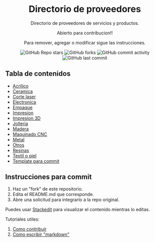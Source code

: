 <h1 align="center" style="margin-top: 0px;">Directorio de proveedores</h1>
<p align="center" >Directorio de proveedores de servicios y productos.</p>
<p align="center" >Abierto para contribucion!!</p>
<p align="center" >Para remover, agregar o modificar sigue las instrucciones.</p>

<div align="center" >
  
  ![GitHub Repo stars](https://img.shields.io/github/stars/Mathiaszmrga/proveedores?style=plastic)
  ![GitHub forks](https://img.shields.io/github/forks/Mathiaszmrga/proveedores?style=plastic)
  ![GitHub commit activity](https://img.shields.io/github/commit-activity/w/Mathiaszmrga/proveedores?style=plastic)
  ![GitHub last commit](https://img.shields.io/github/last-commit/Mathiaszmrga/proveedores?style=plastic)
  
</div>

## Tabla de contenidos

- [Acrilico](https://github.com/Mathiaszmrga/proveedores/tree/main/Acrilico)
- [Ceramica](https://github.com/Mathiaszmrga/proveedores/tree/main/Ceramica)
- [Corte laser](https://github.com/Mathiaszmrga/proveedores/tree/main/Corte_laser)
- [Electronica](https://github.com/Mathiaszmrga/proveedores/tree/main/Electronica)
- [Empaque](https://github.com/Mathiaszmrga/proveedores/tree/main/Empaque)
- [Impresion](https://github.com/Mathiaszmrga/proveedores/tree/main/Impresion)
- [Impresion 3D](https://github.com/Mathiaszmrga/proveedores/tree/main/Impresion_3D)
- [Jolleria](https://github.com/Mathiaszmrga/proveedores/tree/main/Jolleria)
- [Madera](https://github.com/Mathiaszmrga/proveedores/tree/main/Madera)
- [Maquinado CNC](https://github.com/Mathiaszmrga/proveedores/tree/main/Maquinado_CNC)
- [Metal](https://github.com/Mathiaszmrga/proveedores/tree/main/Metal)
- [Otros](https://github.com/Mathiaszmrga/proveedores/tree/main/Otros)
- [Resinas](https://github.com/Mathiaszmrga/proveedores/tree/main/Resinas)
- [Textil o piel](https://github.com/Mathiaszmrga/proveedores/tree/main/Textil_piel)
 - [Template para commit](https://github.com/Mathiaszmrga/proveedores/tree/main/Template_commit)


## Instrucciones para commit

 1. Haz un "fork" de este repositorio.
 2. Edita el README.md que corresponde.
 3. Abre una solicitud para integrarlo a la repo original.

Puedes usar [Stackedit](https://stackedit.io/app#) para visualizar el contenido mientras lo editas.

Tutoriales utiles:

 1. [Como contribuir](https://www.youtube.com/watch?v=waEb2c9NDL8)
 2. [Como escribir "markdown"](https://www.youtube.com/watch?v=fxJk-AN7_-4)
